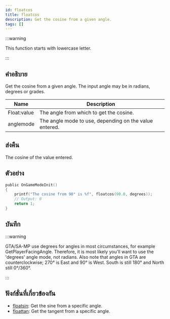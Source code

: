 ```yaml
---
id: floatcos
title: floatcos
description: Get the cosine from a given angle.
tags: []
---
```


:::warning

This function starts with lowercase letter.

:::

## คำอธิบาย

Get the cosine from a given angle. The input angle may be in radians, degrees or grades.

| Name        | Description                                            |
| ----------- | ------------------------------------------------------ |
| Float:value | The angle from which to get the cosine.                |
| anglemode   | The angle mode to use, depending on the value entered. |

## ส่งคืน

The cosine of the value entered.

## ตัวอย่าง

```c
public OnGameModeInit()
{
    printf("The cosine from 90° is %f", floatcos(90.0, degrees));
    // Output: 0
    return 1;
}
```

## บันทึก

:::warning

GTA/SA-MP use degrees for angles in most circumstances, for example GetPlayerFacingAngle. Therefore, it is most likely you'll want to use the 'degrees' angle mode, not radians.
Also note that angles in GTA are counterclockwise; 270° is East and 90° is West. South is still 180° and North still 0°/360°.

:::

## ฟังก์ชั่นที่เกี่ยวข้องกัน

- [floatsin](../functions/floatsin): Get the sine from a specific angle.
- [floattan](../functions/floattan): Get the tangent from a specific angle.
